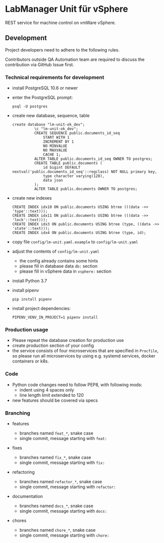 # LabManager Unit für vSphere

REST service for machine control on vmWare vSphere.

## Development

Project developers need to adhere to the following rules.

Contributors outside QA Automation team are required to discuss the contribution via GitHub Issue first. 

### Technical requirements for development
* install PostgreSQL 10.6 or newer
* enter the PostgreSQL prompt:
  ```
  psql -U postgres
  ```
* create new database, sequence, table
  ```
  create database "lm-unit-ok_dev";
            \c "lm-unit-ok_dev";
            CREATE SEQUENCE public.documents_id_seq
                START WITH 1
                INCREMENT BY 1
                NO MINVALUE
                NO MAXVALUE
                CACHE 1;
            ALTER TABLE public.documents_id_seq OWNER TO postgres;
            CREATE TABLE public.documents (
                id bigint DEFAULT nextval('public.documents_id_seq'::regclass) NOT NULL primary key,
                type character varying(128),
                data json
            );
            ALTER TABLE public.documents OWNER TO postgres;
  ```
* create new indexes
  ```
  CREATE INDEX idx10 ON public.documents USING btree (((data ->> 'type'::text)));
  CREATE INDEX idx11 ON public.documents USING btree (((data ->> 'lock'::text)));
  CREATE INDEX idx3 ON public.documents USING btree (type, ((data ->> 'state'::text)));
  CREATE INDEX idx4 ON public.documents USING btree (type, id);
  ```
* copy file `config/lm-unit.yaml.example` to `config/lm-unit.yaml`
* adjust the contents of `config/lm-unit.yaml`
    * the config already contains some hints
    * please fill in database data `db:` section    
    * please fill in vSphere data in `vsphere:` section

* install Python 3.7
* install pipenv
  ```
  pip install pipenv
  ```
* install project dependencies:
  ```
  PIPENV_VENV_IN_PROJECT=1 pipenv install
  ```


### Production usage
* Please repeat the database creation for production use
* create production section of your config
* the service consists of four microservices that are specified in `Procfile`, so please run all microservices by using e.g. systemd services, docker containers or k8s.

### Code
* Python code changes need to follow PEP8, with following mods:
    * indent using 4 spaces only
    * line length limit extended to 120
* new features should be covered via specs

### Branching
* features
    * branches named `feat_*`, snake case
    * single commit, message starting with `feat: `

* fixes
    * branches named `fix_*`, snake case
    * single commit, message starting with `fix: `

* refactoring
    * branches named `refactor_*`, snake case
    * single commit, message starting with `refactor: `

* documentation
    * branches named `docs_*`, snake case
    * single commit, message starting with `docs: `

* chores
    * branches named `chore_*`, snake case
    * single commit, message starting with `chore: `


